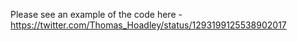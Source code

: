 Please see an example of the code here - https://twitter.com/Thomas_Hoadley/status/1293199125538902017
